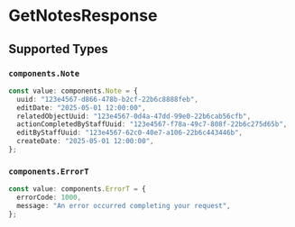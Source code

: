 # GetNotesResponse


## Supported Types

### `components.Note`

```typescript
const value: components.Note = {
  uuid: "123e4567-d866-478b-b2cf-22b6c8888feb",
  editDate: "2025-05-01 12:00:00",
  relatedObjectUuid: "123e4567-0d4a-47dd-99e0-22b6cab56cfb",
  actionCompletedByStaffUuid: "123e4567-f78a-49c7-808f-22b6c275d65b",
  editByStaffUuid: "123e4567-62c0-40e7-a106-22b6c443446b",
  createDate: "2025-05-01 12:00:00",
};
```

### `components.ErrorT`

```typescript
const value: components.ErrorT = {
  errorCode: 1000,
  message: "An error occurred completing your request",
};
```

